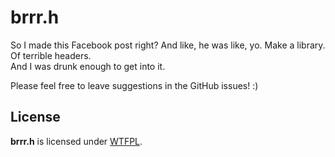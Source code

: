 # brrr.h

So I made this Facebook post right? And like, he was like, yo. Make a library. Of terrible headers.  
And I was drunk enough to get into it.

Please feel free to leave suggestions in the GitHub issues! :)

## License

**brrr.h** is licensed under [WTFPL](http://www.wtfpl.net/).
